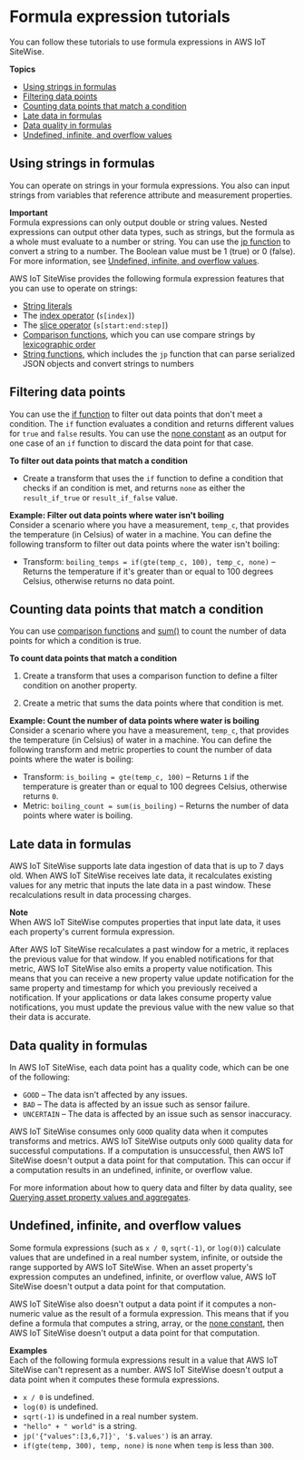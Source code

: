 # Formula expression tutorials<a name="expression-tutorials"></a>

You can follow these tutorials to use formula expressions in AWS IoT SiteWise\.

**Topics**
+ [Using strings in formulas](#use-strings-in-formulas)
+ [Filtering data points](#filter-data)
+ [Counting data points that match a condition](#count-filtered-data)
+ [Late data in formulas](#late-data)
+ [Data quality in formulas](#data-quality)
+ [Undefined, infinite, and overflow values](#undefined-values)

## Using strings in formulas<a name="use-strings-in-formulas"></a>

You can operate on strings in your formula expressions\. You also can input strings from variables that reference attribute and measurement properties\.

**Important**  
<a name="formula-output-rules"></a>Formula expressions can only output double or string values\. Nested expressions can output other data types, such as strings, but the formula as a whole must evaluate to a number or string\. You can use the [jp function](expression-string-functions.md#jp-definition) to convert a string to a number\. The Boolean value must be 1 \(true\) or 0 \(false\)\. For more information, see [Undefined, infinite, and overflow values](#undefined-values)\.

AWS IoT SiteWise provides the following formula expression features that you can use to operate on strings:
+ [String literals](expression-literals.md#string-literal-definition)
+ The [index operator](expression-operators.md#index-operator-definition) \(`s[index]`\)
+ The [slice operator](expression-operators.md#slice-operator-definition) \(`s[start:end:step]`\)
+ [Comparison functions](expression-comparison-functions.md), which you can use compare strings by [lexicographic order](https://en.wikipedia.org/wiki/Lexicographic_order)
+ [String functions](expression-string-functions.md), which includes the `jp` function that can parse serialized JSON objects and convert strings to numbers

## Filtering data points<a name="filter-data"></a>

You can use the [if function](expression-conditional-functions.md#if-definition) to filter out data points that don't meet a condition\. The `if` function evaluates a condition and returns different values for `true` and `false` results\. You can use the [none constant](expression-constants.md#none-definition) as an output for one case of an `if` function to discard the data point for that case\.

**To filter out data points that match a condition**
+ Create a transform that uses the `if` function to define a condition that checks if an condition is met, and returns `none` as either the `result_if_true` or `result_if_false` value\.

**Example: Filter out data points where water isn't boiling**  
Consider a scenario where you have a measurement, `temp_c`, that provides the temperature \(in Celsius\) of water in a machine\. You can define the following transform to filter out data points where the water isn't boiling:  
+ Transform: `boiling_temps = if(gte(temp_c, 100), temp_c, none)` – Returns the temperature if it's greater than or equal to 100 degrees Celsius, otherwise returns no data point\.

## Counting data points that match a condition<a name="count-filtered-data"></a>

You can use [comparison functions](expression-comparison-functions.md) and [sum\(\)](expression-aggregation-functions.md#sum-definition) to count the number of data points for which a condition is true\.

**To count data points that match a condition**

1. Create a transform that uses a comparison function to define a filter condition on another property\.

1. Create a metric that sums the data points where that condition is met\.

**Example: Count the number of data points where water is boiling**  
Consider a scenario where you have a measurement, `temp_c`, that provides the temperature \(in Celsius\) of water in a machine\. You can define the following transform and metric properties to count the number of data points where the water is boiling:  
+ Transform: `is_boiling = gte(temp_c, 100)` – Returns `1` if the temperature is greater than or equal to 100 degrees Celsius, otherwise returns `0`\.
+ Metric: `boiling_count = sum(is_boiling)` – Returns the number of data points where water is boiling\.

## Late data in formulas<a name="late-data"></a>

AWS IoT SiteWise supports late data ingestion of data that is up to 7 days old\. When AWS IoT SiteWise receives late data, it recalculates existing values for any metric that inputs the late data in a past window\. These recalculations result in data processing charges\.

**Note**  
When AWS IoT SiteWise computes properties that input late data, it uses each property's current formula expression\.

After AWS IoT SiteWise recalculates a past window for a metric, it replaces the previous value for that window\. If you enabled notifications for that metric, AWS IoT SiteWise also emits a property value notification\. This means that you can receive a new property value update notification for the same property and timestamp for which you previously received a notification\. If your applications or data lakes consume property value notifications, you must update the previous value with the new value so that their data is accurate\.

## Data quality in formulas<a name="data-quality"></a>

In AWS IoT SiteWise, each data point has a quality code, which can be one of the following:
+ `GOOD` – The data isn't affected by any issues\.
+ `BAD` – The data is affected by an issue such as sensor failure\.
+ `UNCERTAIN` – The data is affected by an issue such as sensor inaccuracy\.

AWS IoT SiteWise consumes only `GOOD` quality data when it computes transforms and metrics\. AWS IoT SiteWise outputs only `GOOD` quality data for successful computations\. If a computation is unsuccessful, then AWS IoT SiteWise doesn't output a data point for that computation\. This can occur if a computation results in an undefined, infinite, or overflow value\.

For more information about how to query data and filter by data quality, see [Querying asset property values and aggregates](query-industrial-data.md)\.

## Undefined, infinite, and overflow values<a name="undefined-values"></a>

Some formula expressions \(such as `x / 0`, `sqrt(-1)`, or `log(0)`\) calculate values that are undefined in a real number system, infinite, or outside the range supported by AWS IoT SiteWise\. When an asset property's expression computes an undefined, infinite, or overflow value, AWS IoT SiteWise doesn't output a data point for that computation\.

AWS IoT SiteWise also doesn't output a data point if it computes a non\-numeric value as the result of a formula expression\. This means that if you define a formula that computes a string, array, or the [none constant](expression-constants.md#none-definition), then AWS IoT SiteWise doesn't output a data point for that computation\.

**Examples**  
Each of the following formula expressions result in a value that AWS IoT SiteWise can't represent as a number\. AWS IoT SiteWise doesn't output a data point when it computes these formula expressions\.  
+ `x / 0` is undefined\.
+ `log(0)` is undefined\.
+ `sqrt(-1)` is undefined in a real number system\.
+ `"hello" + " world"` is a string\.
+ `jp('{"values":[3,6,7]}', '$.values')` is an array\.
+ `if(gte(temp, 300), temp, none)` is `none` when `temp` is less than `300`\.